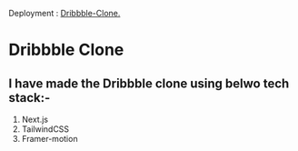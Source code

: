 Deployment : [Dribbble-Clone.]([https://jeevan-portfolio-ts.vercel.app/](https://dribble-clone-rouge.vercel.app/))
# Dribbble Clone

## I have made the Dribbble clone using belwo tech stack:-
1. Next.js
2. TailwindCSS
3. Framer-motion

